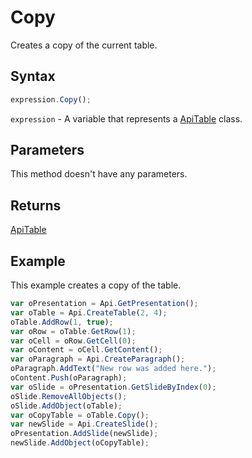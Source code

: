 # Copy

Creates a copy of the current table.

## Syntax

```javascript
expression.Copy();
```

`expression` - A variable that represents a [ApiTable](../ApiTable.md) class.

## Parameters

This method doesn't have any parameters.

## Returns

[ApiTable](../../ApiTable/ApiTable.md)

## Example

This example creates a copy of the table.

```javascript editor-pptx
var oPresentation = Api.GetPresentation();
var oTable = Api.CreateTable(2, 4);
oTable.AddRow(1, true);
var oRow = oTable.GetRow(1);
var oCell = oRow.GetCell(0);
var oContent = oCell.GetContent();
var oParagraph = Api.CreateParagraph();
oParagraph.AddText("New row was added here.");
oContent.Push(oParagraph);
var oSlide = oPresentation.GetSlideByIndex(0);
oSlide.RemoveAllObjects();
oSlide.AddObject(oTable);
var oCopyTable = oTable.Copy();
var newSlide = Api.CreateSlide();
oPresentation.AddSlide(newSlide);
newSlide.AddObject(oCopyTable);
```
